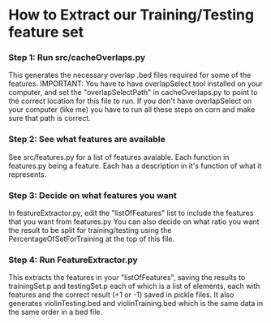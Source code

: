 How to Extract our Training/Testing feature set
==========================

### Step 1: Run src/cacheOverlaps.py
This generates the necessary overlap .bed files required for some of the features. IMPORTANT: You have to have overlapSelect tool installed on your computer, and set the "overlapSelectPath" in cacheOverlaps.py to point to the correct location for this file to run. If you don't have overlapSelect on your computer (like me) you have to run all these steps on corn and make sure that path is correct. 

### Step 2: See what features are available
See src/features.py for a list of features avaiable. Each function in features.py being a feature. Each has a description in it's function of what it represents.

### Step 3: Decide on what features you want
In featureExtractor.py, edit the "listOfFeatures" list to include the features that you want from features.py
You can also decide on what ratio you want the result to be split for training/testing using the PercentageOfSetForTraining at the top of this file.

### Step 4: Run FeatureExtractor.py
This extracts the features in your "listOfFeatures", saving the results to trainingSet.p and testingSet.p each of which is a list of elements, each with features and the correct result (+1 or -1) saved in pickle files.
It also generates violinTesting.bed and violinTraining.bed which is the same data in the same order in a bed file.